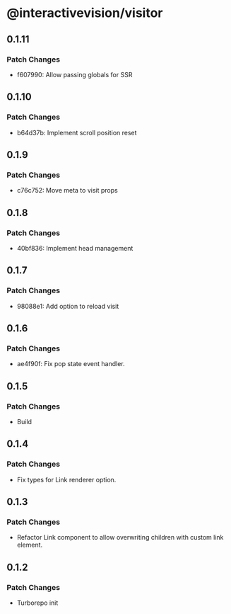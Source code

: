 # @interactivevision/visitor

## 0.1.11

### Patch Changes

- f607990: Allow passing globals for SSR

## 0.1.10

### Patch Changes

- b64d37b: Implement scroll position reset

## 0.1.9

### Patch Changes

- c76c752: Move meta to visit props

## 0.1.8

### Patch Changes

- 40bf836: Implement head management

## 0.1.7

### Patch Changes

- 98088e1: Add option to reload visit

## 0.1.6

### Patch Changes

- ae4f90f: Fix pop state event handler.

## 0.1.5

### Patch Changes

- Build

## 0.1.4

### Patch Changes

- Fix types for Link renderer option.

## 0.1.3

### Patch Changes

- Refactor Link component to allow overwriting children with custom link element.

## 0.1.2

### Patch Changes

- Turborepo init
